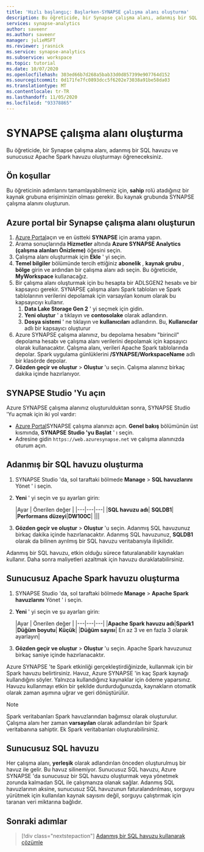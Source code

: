 ```yaml
---
title: 'Hızlı başlangıç: Başlarken-SYNAPSE çalışma alanı oluşturma'
description: Bu öğreticide, bir Synapse çalışma alanı, adanmış bir SQL havuzu ve sunucusuz Apache Spark havuzu oluşturmayı öğreneceksiniz.
services: synapse-analytics
author: saveenr
ms.author: saveenr
manager: julieMSFT
ms.reviewer: jrasnick
ms.service: synapse-analytics
ms.subservice: workspace
ms.topic: tutorial
ms.date: 10/07/2020
ms.openlocfilehash: 303ed66b7d268a5bab33d0d857399e907764d152
ms.sourcegitcommit: 0d171fe7fc0893dcc5f6202e73038a91be58da03
ms.translationtype: MT
ms.contentlocale: tr-TR
ms.lasthandoff: 11/05/2020
ms.locfileid: "93378865"
---
```

# <a name="creating-a-synapse-workspace"></a>SYNAPSE çalışma alanı oluşturma

Bu öğreticide, bir Synapse çalışma alanı, adanmış bir SQL havuzu ve sunucusuz Apache Spark havuzu oluşturmayı öğreneceksiniz. 

## <a name="prerequisites"></a>Ön koşullar

Bu öğreticinin adımlarını tamamlayabilmeniz için, **sahip** rolü atadığınız bir kaynak grubuna erişiminizin olması gerekir. Bu kaynak grubunda SYNAPSE çalışma alanını oluşturun.

## <a name="create-a-synapse-workspace-in-the-azure-portal"></a>Azure portal bir Synapse çalışma alanı oluşturun

1. [Azure Portal](https://portal.azure.com)açın ve en üstteki **SYNAPSE** için arama yapın.
1. Arama sonuçlarında **Hizmetler** altında **Azure SYNAPSE Analytics (çalışma alanları Önizleme)** öğesini seçin.
1. Çalışma alanı oluşturmak için **Ekle** ' yi seçin.
1. **Temel bilgiler** bölümünde tercih ettiğiniz **abonelik** , **kaynak grubu** , **bölge** girin ve ardından bir çalışma alanı adı seçin. Bu öğreticide, **MyWorkspace** kullanacağız.
1. Bir çalışma alanı oluşturmak için bu hesapta bir ADLSGEN2 hesabı ve bir kapsayıcı gerekir. SYNAPSE çalışma alanı Spark tabloları ve Spark tablolarının verilerini depolamak için varsayılan konum olarak bu kapsayıcıyı kullanır.
    1. **Data Lake Storage Gen 2** ' yi seçmek için gidin. 
    1. **Yeni oluştur** ' a tıklayın ve **contosolake** olarak adlandırın.
    1. **Dosya sistemi** ' ne tıklayın ve **kullanıcıları** adlandırın. Bu, **Kullanıcılar** adlı bir kapsayıcı oluşturur
1. Azure SYNAPSE çalışma alanınız, bu depolama hesabını "birincil" depolama hesabı ve çalışma alanı verilerini depolamak için kapsayıcı olarak kullanacaktır. Çalışma alanı, verileri Apache Spark tablolarında depolar. Spark uygulama günlüklerini **/SYNAPSE/WorkspaceName** adlı bir klasörde depolar.
1. **Gözden geçir ve oluştur** > **Oluştur** 'u seçin. Çalışma alanınız birkaç dakika içinde hazırlanıyor.

## <a name="open-synapse-studio"></a>SYNAPSE Studio 'Yu açın

Azure SYNAPSE çalışma alanınız oluşturulduktan sonra, SYNAPSE Studio 'Yu açmak için iki yol vardır:

* [Azure Portal](https://portal.azure.com)SYNAPSE çalışma alanınızı açın. **Genel bakış** bölümünün üst kısmında, **SYNAPSE Studio 'yu Başlat** ' ı seçin.
* Adresine gidin `https://web.azuresynapse.net` ve çalışma alanınızda oturum açın.

## <a name="create-a-dedicated-sql-pool"></a>Adanmış bir SQL havuzu oluşturma

1. SYNAPSE Studio 'da, sol taraftaki bölmede **Manage**  >  **SQL havuzlarını** Yönet ' i seçin.
1. **Yeni** ' yi seçin ve şu ayarları girin:

    |Ayar | Önerilen değer | 
    |---|---|---|
    |**SQL havuzu adı**| **SQLDB1**|
    |**Performans düzeyi**|**DW100C**|
    |||

1. **Gözden geçir ve oluştur** > **Oluştur** 'u seçin. Adanmış SQL havuzunuz birkaç dakika içinde hazırlanacaktır. Adanmış SQL havuzunuz, **SQLDB1** olarak da bilinen ayrılmış bir SQL havuzu veritabanıyla ilişkilidir.

Adanmış bir SQL havuzu, etkin olduğu sürece faturalanabilir kaynakları kullanır. Daha sonra maliyetleri azaltmak için havuzu duraklatabilirsiniz.

## <a name="create-a-serverless-apache-spark-pool"></a>Sunucusuz Apache Spark havuzu oluşturma

1. SYNAPSE Studio 'da, sol taraftaki bölmede **Manage**  >  **Apache Spark havuzlarını** Yönet ' i seçin.
1. **Yeni** ' yi seçin ve şu ayarları girin:

    |Ayar | Önerilen değer | 
    |---|---|---|
    |**Apache Spark havuzu adı**|**Spark1**
    |**Düğüm boyutu**| **Küçük**|
    |**Düğüm sayısı**| En az 3 ve en fazla 3 olarak ayarlayın|

1. **Gözden geçir ve oluştur** > **Oluştur** 'u seçin. Apache Spark havuzunuz birkaç saniye içinde hazırlanacaktır.

Azure SYNAPSE 'te Spark etkinliği gerçekleştirdiğinizde, kullanmak için bir Spark havuzu belirtirsiniz. Havuz, Azure SYNAPSE 'in kaç Spark kaynağı kullandığını söyler. Yalnızca kullandığınız kaynaklar için ödeme yaparsınız. Havuzu kullanmayı etkin bir şekilde durdurduğunuzda, kaynakların otomatik olarak zaman aşımına uğrar ve geri dönüştürülür.

> [!NOTE]
> Spark veritabanları Spark havuzlarından bağımsız olarak oluşturulur. Çalışma alanı her zaman **varsayılan** olarak adlandırılan bir Spark veritabanına sahiptir. Ek Spark veritabanları oluşturabilirsiniz.

## <a name="the-serverless-sql-pool"></a>Sunucusuz SQL havuzu

Her çalışma alanı, **yerleşik** olarak adlandırılan önceden oluşturulmuş bir havuz ile gelir. Bu havuz silinemiyor. Sunucusuz SQL havuzu, Azure SYNAPSE 'da sunucusuz bir SQL havuzu oluşturmak veya yönetmek zorunda kalmadan SQL ile çalışmanıza olanak sağlar. Adanmış SQL havuzlarının aksine, sunucusuz SQL havuzunun faturalandırılması, sorguyu yürütmek için kullanılan kaynak sayısını değil, sorguyu çalıştırmak için taranan veri miktarına bağlıdır.

## <a name="next-steps"></a>Sonraki adımlar

> [!div class="nextstepaction"]
> [Adanmış bir SQL havuzu kullanarak çözümle](get-started-analyze-sql-pool.md)
